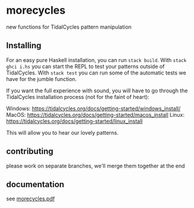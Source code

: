 # morecycles

new functions for TidalCycles pattern manipulation

## Installing

For an easy pure Haskell installation, you can run `stack build`. With `stack ghci i.hs` you can start the REPL to test your patterns outside of TidalCycles.
With `stack test` you can run some of the automatic tests we have for the jumble function.

If you want the full experience with sound, you will have to go through the TidalCycles installation process (not for the faint of heart):

Windows: https://tidalcycles.org/docs/getting-started/windows_install/
MacOS: https://tidalcycles.org/docs/getting-started/macos_install
Linux: https://tidalcycles.org/docs/getting-started/linux_install

This will allow you to hear our lovely patterns.

## contributing

please work on separate branches, we'll merge them together at the end

## documentation

see [morecycles.pdf](morecycles.pdf)
